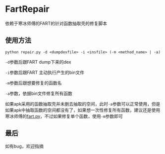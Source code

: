 # FartRepair
依赖于寒冰师傅的FART的针对函数抽取壳的修复脚本
## 使用方法
```
python repair.py -d <dumpdexfile> -i <insfile> (-m <method_name> | -a)
```
`-d`参数后跟FART dump下来的dex

`-i`参数后跟FART 主动执行产生的bin文件

`-m`参数后跟想要修复的函数名

`-a`参数，依据bin文件修复所有函数

如果apk采用的函数抽取壳并未删去抽取的空间，此时`-a`参数可以正常使用，但是如果apk中抽取函数的空间都没有了，如果想一次性修复所有函数，建议还是使用寒冰师傅的[fart.py](https://github.com/hanbinglengyue/FART)，不过如果修复单个函数，使用`-m`参数即可

## 最后
如有bug，欢迎指摘

